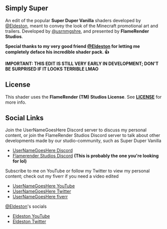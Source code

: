## Simply Super
   An edit of the popular __Super Duper Vanilla__ shaders developed by [@Eldeston](https://github.com/Eldeston), meant to convey the look of the Minecraft promotional art and trailers. Developed by [@usrnmgshre](https://github.com/usrnmgshre), and presented by __FlameRender Studios__.

   __Special thanks to my very good friend [@Eldeston](https://github.com/Eldeston) for letting me completely deface his incredible shader pack. 👍__

   __IMPORTANT: THIS EDIT IS STILL VERY EARLY IN DEVELOPMENT; DON'T BE SURPRISED IF IT LOOKS TERRIBLE LMAO__

## License 
   This shader uses the **FlameRender (TM) Studios License**. See [**LICENSE**](LICENSE) for more info.

## Social Links
   Join the UserNameGoesHere Discord server to discuss my personal content, or join the FlameRender Studios Discord server to talk about other developments made by our studio-community, such as Super Duper Vanilla
   * [UserNameGoesHere Discord](https://discord.gg/aFU2HZv)
   * [Flamerender Studios Discord](https://discord.gg/UE85W5ynCg) __(This is probably the one you're looking for lol)__
   
   Subscribe to me on YouTube or follow my Twitter to view my personal content; check out my fiverr if you need a video edited
   * [UserNameGoesHere YouTube](https://www.youtube.com/c/usernamegoeshere)
   * [UserNameGoesHere Twitter](https://twitter.com/usrnmgshre)
   * [UserNameGoesHere fiverr](https://www.fiverr.com/usrnmgshre)

   [@Eldeston](https://github.com/Eldeston)'s socials
   * [Eldeston YouTube](https://www.youtube.com/@frempatalinghug)
   * [Eldeston Twitter](https://twitter.com/eldeston)
